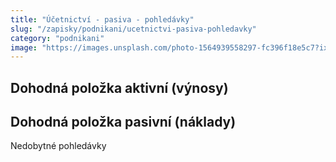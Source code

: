 ```yaml
---
title: "Účetnictví - pasiva - pohledávky"
slug: "/zapisky/podnikani/ucetnictvi-pasiva-pohledavky"
category: "podnikani"
image: "https://images.unsplash.com/photo-1564939558297-fc396f18e5c7?ixlib=rb-1.2.1&ixid=MnwxMjA3fDB8MHxwaG90by1wYWdlfHx8fGVufDB8fHx8&auto=format&fit=crop&w=1171&q=80"
---
```


## Dohodná položka aktivní (výnosy)

## Dohodná položka pasivní (náklady)

Nedobytné pohledávky